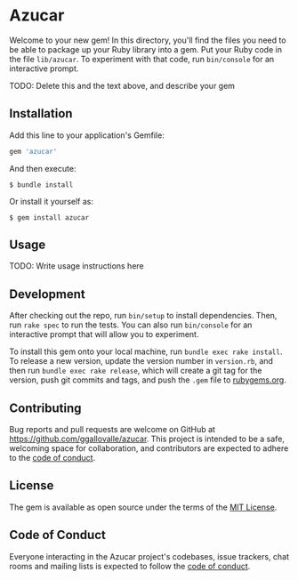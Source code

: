 # Azucar

Welcome to your new gem! In this directory, you'll find the files you need to be able to package up your Ruby library into a gem. Put your Ruby code in the file `lib/azucar`. To experiment with that code, run `bin/console` for an interactive prompt.

TODO: Delete this and the text above, and describe your gem

## Installation

Add this line to your application's Gemfile:

```ruby
gem 'azucar'
```

And then execute:

    $ bundle install

Or install it yourself as:

    $ gem install azucar

## Usage

TODO: Write usage instructions here

## Development

After checking out the repo, run `bin/setup` to install dependencies. Then, run `rake spec` to run the tests. You can also run `bin/console` for an interactive prompt that will allow you to experiment.

To install this gem onto your local machine, run `bundle exec rake install`. To release a new version, update the version number in `version.rb`, and then run `bundle exec rake release`, which will create a git tag for the version, push git commits and tags, and push the `.gem` file to [rubygems.org](https://rubygems.org).

## Contributing

Bug reports and pull requests are welcome on GitHub at https://github.com/ggallovalle/azucar. This project is intended to be a safe, welcoming space for collaboration, and contributors are expected to adhere to the [code of conduct](https://github.com/ggallovalle/azucar/blob/master/CODE_OF_CONDUCT.md).


## License

The gem is available as open source under the terms of the [MIT License](https://opensource.org/licenses/MIT).

## Code of Conduct

Everyone interacting in the Azucar project's codebases, issue trackers, chat rooms and mailing lists is expected to follow the [code of conduct](https://github.com/ggallovalle/azucar/blob/master/CODE_OF_CONDUCT.md).

